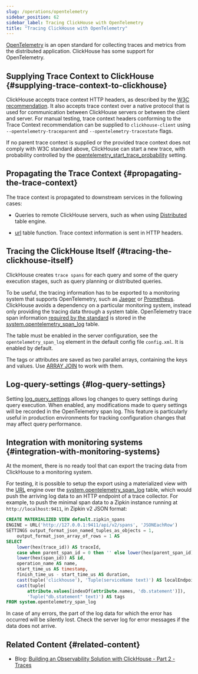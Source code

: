 ```yaml
---
slug: /operations/opentelemetry
sidebar_position: 62
sidebar_label: Tracing ClickHouse with OpenTelemetry
title: "Tracing ClickHouse with OpenTelemetry"
---
```


[OpenTelemetry](https://opentelemetry.io/) is an open standard for collecting traces and metrics from the distributed application. ClickHouse has some support for OpenTelemetry.

## Supplying Trace Context to ClickHouse {#supplying-trace-context-to-clickhouse}

ClickHouse accepts trace context HTTP headers, as described by the [W3C recommendation](https://www.w3.org/TR/trace-context/). It also accepts trace context over a native protocol that is used for communication between ClickHouse servers or between the client and server. For manual testing, trace context headers conforming to the Trace Context recommendation can be supplied to `clickhouse-client` using `--opentelemetry-traceparent` and `--opentelemetry-tracestate` flags.

If no parent trace context is supplied or the provided trace context does not comply with W3C standard above, ClickHouse can start a new trace, with probability controlled by the [opentelemetry_start_trace_probability](../operations/settings/settings.md#opentelemetry-start-trace-probability) setting.

## Propagating the Trace Context {#propagating-the-trace-context}

The trace context is propagated to downstream services in the following cases:

* Queries to remote ClickHouse servers, such as when using [Distributed](../engines/table-engines/special/distributed.md) table engine.

* [url](../sql-reference/table-functions/url.md) table function. Trace context information is sent in HTTP headers.

## Tracing the ClickHouse Itself {#tracing-the-clickhouse-itself}

ClickHouse creates `trace spans` for each query and some of the query execution stages, such as query planning or distributed queries.

To be useful, the tracing information has to be exported to a monitoring system that supports OpenTelemetry, such as [Jaeger](https://jaegertracing.io/) or [Prometheus](https://prometheus.io/). ClickHouse avoids a dependency on a particular monitoring system, instead only providing the tracing data through a system table. OpenTelemetry trace span information [required by the standard](https://github.com/open-telemetry/opentelemetry-specification/blob/master/specification/overview.md#span) is stored in the [system.opentelemetry_span_log](../operations/system-tables/opentelemetry_span_log.md) table.

The table must be enabled in the server configuration, see the `opentelemetry_span_log` element in the default config file `config.xml`. It is enabled by default.

The tags or attributes are saved as two parallel arrays, containing the keys and values. Use [ARRAY JOIN](../sql-reference/statements/select/array-join.md) to work with them.

## Log-query-settings {#log-query-settings}

Setting [log_query_settings](settings/settings.md) allows log changes to query settings during query execution. When enabled, any modifications made to query settings will be recorded in the OpenTelemetry span log. This feature is particularly useful in production environments for tracking configuration changes that may affect query performance.

## Integration with monitoring systems {#integration-with-monitoring-systems}

At the moment, there is no ready tool that can export the tracing data from ClickHouse to a monitoring system.

For testing, it is possible to setup the export using a materialized view with the [URL](../engines/table-engines/special/url.md) engine over the [system.opentelemetry_span_log](../operations/system-tables/opentelemetry_span_log.md) table, which would push the arriving log data to an HTTP endpoint of a trace collector. For example, to push the minimal span data to a Zipkin instance running at `http://localhost:9411`, in Zipkin v2 JSON format:

```sql
CREATE MATERIALIZED VIEW default.zipkin_spans
ENGINE = URL('http://127.0.0.1:9411/api/v2/spans', 'JSONEachRow')
SETTINGS output_format_json_named_tuples_as_objects = 1,
    output_format_json_array_of_rows = 1 AS
SELECT
    lower(hex(trace_id)) AS traceId,
    case when parent_span_id = 0 then '' else lower(hex(parent_span_id)) end AS parentId,
    lower(hex(span_id)) AS id,
    operation_name AS name,
    start_time_us AS timestamp,
    finish_time_us - start_time_us AS duration,
    cast(tuple('clickhouse'), 'Tuple(serviceName text)') AS localEndpoint,
    cast(tuple(
        attribute.values[indexOf(attribute.names, 'db.statement')]),
        'Tuple("db.statement" text)') AS tags
FROM system.opentelemetry_span_log
```

In case of any errors, the part of the log data for which the error has occurred will be silently lost. Check the server log for error messages if the data does not arrive.

## Related Content {#related-content}

- Blog: [Building an Observability Solution with ClickHouse - Part 2 - Traces](https://clickhouse.com/blog/storing-traces-and-spans-open-telemetry-in-clickhouse)
